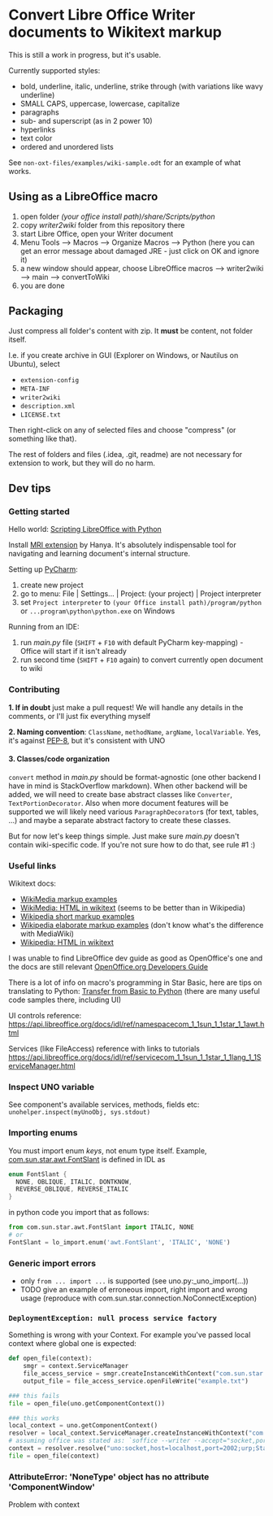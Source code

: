 # Convert Libre Office Writer documents to Wikitext markup

This is still a work in progress, but it's usable.


Currently supported styles:
* bold, underline, italic, underline, strike through (with variations like wavy underline)
* SMALL CAPS, uppercase, lowercase, capitalize
* paragraphs
* sub- and superscript (as in 2 power 10)
* hyperlinks
* text color
* ordered and unordered lists

See `non-oxt-files/examples/wiki-sample.odt` for an example of what works.

## Using as a LibreOffice macro
1. open folder *(your office install path)/share/Scripts/python*
2. copy *writer2wiki* folder from this repository there
3. start Libre Office, open your Writer document
4. Menu Tools --> Macros --> Organize Macros --> Python (here you can get an error message about damaged JRE - just click on OK and ignore it)
5. a new window should appear, choose LibreOffice macros --> writer2wiki --> main --> convertToWiki
6. you are done


## Packaging

Just compress all folder's content with zip. It **must** be content, not folder itself.
 
I.e. if you create archive in GUI (Explorer on Windows, or Nautilus on Ubuntu), select 
* `extension-config`
* `META-INF` 
* `writer2wiki`
* `description.xml`
* `LICENSE.txt`

Then right-click on any of selected files and choose "compress" (or something like that).

The rest of folders and files (.idea, .git, readme) are not necessary for extension to work, but they will do no harm. 

## Dev tips

### Getting started

Hello world: [Scripting LibreOffice with Python](https://onesheep.org/scripting-libreoffice-python/)

Install [MRI extension](https://extensions.libreoffice.org/extensions/mri-uno-object-inspection-tool) by Hanya. It's 
absolutely indispensable tool for navigating and learning document's internal structure.  

Setting up [PyCharm](https://www.jetbrains.com/pycharm/download):
1. create new project
2. go to menu: File | Settings... | Project: (your project) | Project interpreter
3. set `Project interpreter` to `(your Office install path)/program/python` or `...program\python\python.exe` on Windows

Running from an IDE:
1. run *main.py* file (`SHIFT` + `F10` with default PyCharm key-mapping) - Office will start if it isn't already
2. run second time (`SHIFT` + `F10` again) to convert currently open document to wiki


### Contributing

**1. If in doubt** just make a pull request! We will handle any details in the comments, or I'll just fix everything myself

**2. Naming convention**: `ClassName`, `methodName`, `argName`, `localVariable`. Yes, it's against [PEP-8](https://www.python.org/dev/peps/pep-0008/), but it's consistent with UNO

#### 3. Classes/code organization

`convert` method in *main.py* should be format-agnostic (one other backend I have in mind is StackOverflow markdown).
When other backend will be added, we will need to create base abstract classes like `Converter`, `TextPortionDecorator`.
Also when more document features will be supported we will likely need various `ParagraphDecorator`s (for text, tables, ...)
and maybe a separate abstract factory to create these classes.

But for now let's keep things simple. Just make sure *main.py* doesn't contain wiki-specific code. If you're not sure
how to do that, see rule #1 :)


### Useful links
Wikitext docs:
* [WikiMedia markup examples](https://meta.wikimedia.org/wiki/Help:Wikitext_examples)
* [WikiMedia: HTML in wikitext](https://meta.wikimedia.org/wiki/Help:HTML_in_wikitext) (seems to be better than in Wikipedia)
* [Wikipedia short markup examples](https://en.wikipedia.org/wiki/Help:Cheatsheet)
* [Wikipedia elaborate markup examples](https://en.wikipedia.org/wiki/Help:Wiki_markup) (don't know what's the difference with MediaWiki)
* [Wikipedia: HTML in wikitext](https://en.wikipedia.org/wiki/Help:HTML_in_wikitext)

I was unable to find LibreOffice dev guide as good as OpenOffice's one and the docs are still relevant
[OpenOffice.org Developers Guide](https://wiki.openoffice.org/wiki/Documentation/DevGuide/OpenOffice.org_Developers_Guide)

There is a lot of info on macro's programming in Star Basic, here are tips on translating to Python:
[Transfer from Basic to Python](https://wiki.openoffice.org/wiki/Python/Transfer_from_Basic_to_Python) (there are many useful code samples there, including UI)

UI controls reference: https://api.libreoffice.org/docs/idl/ref/namespacecom_1_1sun_1_1star_1_1awt.html

Services (like FileAccess) reference with links to tutorials
https://api.libreoffice.org/docs/idl/ref/servicecom_1_1sun_1_1star_1_1lang_1_1ServiceManager.html


### Inspect UNO variable
See component's available services, methods, fields etc: `unohelper.inspect(myUnoObj, sys.stdout)`


### Importing enums
You must import enum *keys*, not enum type itself. Example, [com.sun.star.awt.FontSlant](https://api.libreoffice.org/docs/idl/ref/namespacecom_1_1sun_1_1star_1_1awt.html#a362a86d3ebca4a201d13bc3e7b94340e)
is defined in IDL as
```java
enum FontSlant {
  NONE, OBLIQUE, ITALIC, DONTKNOW,
  REVERSE_OBLIQUE, REVERSE_ITALIC
}
```

in python code you import that as follows:
```python
from com.sun.star.awt.FontSlant import ITALIC, NONE
# or
FontSlant = lo_import.enum('awt.FontSlant', 'ITALIC', 'NONE')
```

### Generic import errors
* only `from ... import ...` is supported (see uno.py:_uno_import(...))
* TODO give an example of erroneous import, right import and wrong usage (reproduce with com.sun.star.connection.NoConnectException)

### `DeploymentException: null process service factory`
Something is wrong with your Context. For example you've passed local context where global one is expected:
```python
def open_file(context):
    smgr = context.ServiceManager
    file_access_service = smgr.createInstanceWithContext("com.sun.star.ucb.SimpleFileAccess", context)
    output_file = file_access_service.openFileWrite("example.txt")

### this fails
file = open_file(uno.getComponentContext())

### this works
local_context = uno.getComponentContext()
resolver = local_context.ServiceManager.createInstanceWithContext("com.sun.star.bridge.UnoUrlResolver", local_context)
# assuming office was stated as: `soffice --writer --accept="socket,port=2002;urp;StarOffice.ServiceManager"`
context = resolver.resolve("uno:socket,host=localhost,port=2002;urp;StarOffice.ComponentContext")
file = open_file(context)
```

### AttributeError: 'NoneType' object has no attribute 'ComponentWindow'
Problem with context
